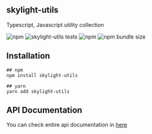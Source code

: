 ## skylight-utils

Typescript, Javascript utility collection

![npm](https://img.shields.io/npm/v/skylight-utils) ![skylight-utils tests](https://github.com/vsnm25/skylight-utils/actions/workflows/main.yml/badge.svg) ![npm](https://img.shields.io/npm/dw/skylight-utils) ![npm bundle size](https://img.shields.io/bundlephobia/minzip/skylight-utils)


## Installation
```shell
## npm
npm install skylight-utils

## yarn
yarn add skylight-utils
```


## API Documentation
You can check entire api documentation in [here](https://github.com/vsnm25/skylight-utils/blob/main/README_API.md)

